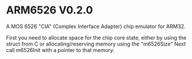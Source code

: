 # ARM6526 V0.2.0
A MOS 6526 "CIA" (Complex Interface Adapter) chip emulator for ARM32.

First you need to allocate space for the chip core state, either by using the struct from C or allocating/reserving memory using the "m6526Size"
Next call m6526Init with a pointer to that memory.
